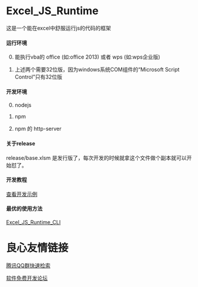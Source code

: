 # Excel_JS_Runtime

这是一个能在excel中舒服运行js的代码的框架

#### 运行环境

0. 能执行vba的 office (如:office 2013) 或者 wps (如:wps企业版)

0. 上述两个需要32位版，因为windows系统COM组件的“Microsoft Script Control”只有32位版

#### 开发环境

0. nodejs

0. npm

0. npm 的 http-server

#### 关于release

release/base.xlsm 是发行版了，每次开发的时候就拿这个文件做个副本就可以开始怼了。

#### 开发教程

[查看开发示例](doc/how_To_Use.md)

#### 最优的使用方法

[Excel_JS_Runtime_CLI](https://github.com/cxwithyxy/Excel_JS_Runtime_CLI)


 # 良心友情链接

[腾讯QQ群快速检索](http://u.720life.cn/s/8cf73f7c)

[软件免费开发论坛](http://u.720life.cn/s/bbb01dc0)